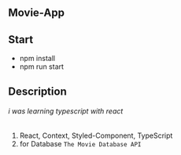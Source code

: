 ## Movie-App

## Start

- npm install
- npm run start

## Description

###### i was learning typescript with react

1. React, Context, Styled-Component, TypeScript
1. for Database `The Movie Database API`

